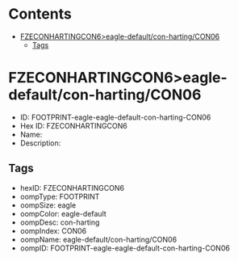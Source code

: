 



Contents
========

* [FZECONHARTINGCON6>eagle-default/con-harting/CON06](#fzeconhartingcon6eagle-defaultcon-hartingcon06)
	* [Tags](#tags)

# FZECONHARTINGCON6>eagle-default/con-harting/CON06

- ID: FOOTPRINT-eagle-eagle-default-con-harting-CON06
- Hex ID: FZECONHARTINGCON6
- Name: 
- Description: 

## Tags

- hexID: FZECONHARTINGCON6
- oompType: FOOTPRINT
- oompSize: eagle
- oompColor: eagle-default
- oompDesc: con-harting
- oompIndex: CON06
- oompName: eagle-default/con-harting/CON06
- oompID: FOOTPRINT-eagle-eagle-default-con-harting-CON06

